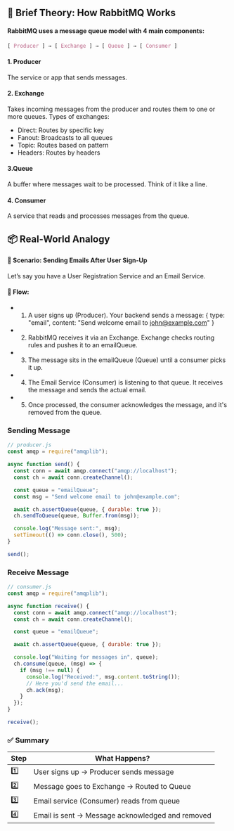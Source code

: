 ## 🧠 Brief Theory: How RabbitMQ Works

#### RabbitMQ uses a message queue model with 4 main components:

```css
[ Producer ] → [ Exchange ] → [ Queue ] → [ Consumer ]
```

#### 1. Producer

The service or app that sends messages.

#### 2. Exchange

Takes incoming messages from the producer and routes them to one or more queues.
Types of exchanges:

- Direct: Routes by specific key
- Fanout: Broadcasts to all queues
- Topic: Routes based on pattern
- Headers: Routes by headers

#### 3.Queue

A buffer where messages wait to be processed. Think of it like a line.

#### 4. Consumer

A service that reads and processes messages from the queue.

## 📦 Real-World Analogy

#### 📮 Scenario: Sending Emails After User Sign-Up

Let’s say you have a User Registration Service and an Email Service.

#### 🔄 Flow:

- 1. A user signs up (Producer).
     Your backend sends a message:
     { type: "email", content: "Send welcome email to john@example.com" }

- 2. RabbitMQ receives it via an Exchange.
     Exchange checks routing rules and pushes it to an emailQueue.

- 3. The message sits in the emailQueue (Queue) until a consumer picks it up.
- 4. The Email Service (Consumer) is listening to that queue.
     It receives the message and sends the actual email.

- 5. Once processed, the consumer acknowledges the message, and it's removed from the queue.

### Sending Message

```javascript
// producer.js
const amqp = require("amqplib");

async function send() {
  const conn = await amqp.connect("amqp://localhost");
  const ch = await conn.createChannel();

  const queue = "emailQueue";
  const msg = "Send welcome email to john@example.com";

  await ch.assertQueue(queue, { durable: true });
  ch.sendToQueue(queue, Buffer.from(msg));

  console.log("Message sent:", msg);
  setTimeout(() => conn.close(), 500);
}

send();
```

### Receive Message

```javascript
// consumer.js
const amqp = require("amqplib");

async function receive() {
  const conn = await amqp.connect("amqp://localhost");
  const ch = await conn.createChannel();

  const queue = "emailQueue";

  await ch.assertQueue(queue, { durable: true });

  console.log("Waiting for messages in", queue);
  ch.consume(queue, (msg) => {
    if (msg !== null) {
      console.log("Received:", msg.content.toString());
      // Here you'd send the email...
      ch.ack(msg);
    }
  });
}

receive();
```

### ✅ Summary

| Step | What Happens?                                    |
| ---- | ------------------------------------------------ |
| 1️⃣   | User signs up → Producer sends message           |
| 2️⃣   | Message goes to Exchange → Routed to Queue       |
| 3️⃣   | Email service (Consumer) reads from queue        |
| 4️⃣   | Email is sent → Message acknowledged and removed |
